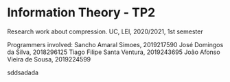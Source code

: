 # Information Theory - TP2
Research work about compression.
UC, LEI, 2020/2021, 1st semester

Programmers involved:
Sancho Amaral Simoes, 2019217590
José Domingos da Silva, 2018296125
Tiago Filipe Santa Ventura, 2019243695
João Afonso Vieira de Sousa, 2019224599

sddsadada
